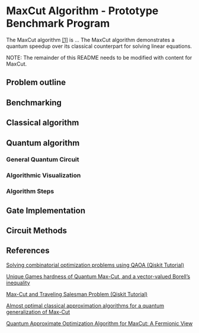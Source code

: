 # MaxCut Algorithm - Prototype Benchmark Program

The MaxCut algorithm [[1]](#references) is ... 
The MaxCut algorithm demonstrates a quantum speedup over its classical counterpart for solving linear equations. 

NOTE: The remainder of this README needs to be modified with content for MaxCut.

## Problem outline


## Benchmarking


## Classical algorithm


## Quantum algorithm


### General Quantum Circuit


### Algorithmic Visualization



### Algorithm Steps

  

## Gate Implementation



## Circuit Methods


## References

[Solving combinatorial optimization problems using QAOA (Qiskit Tutorial)](https://qiskit.org/textbook/ch-applications/qaoa.html)

[Unique Games hardness of Quantum Max-Cut,
and a vector-valued Borell’s inequality](https://arxiv.org/pdf/2111.01254.pdf)

[Max-Cut and Traveling Salesman Problem (Qiskit Tutorial)](https://qiskit.org/documentation/optimization/tutorials/06_examples_max_cut_and_tsp.html)

[Almost optimal classical approximation algorithms
for a quantum generalization of Max-Cut](https://arxiv.org/pdf/1909.08846.pdf)

[Quantum Approximate Optimization Algorithm for MaxCut: A Fermionic View](https://arxiv.org/pdf/1706.02998.pdf)
